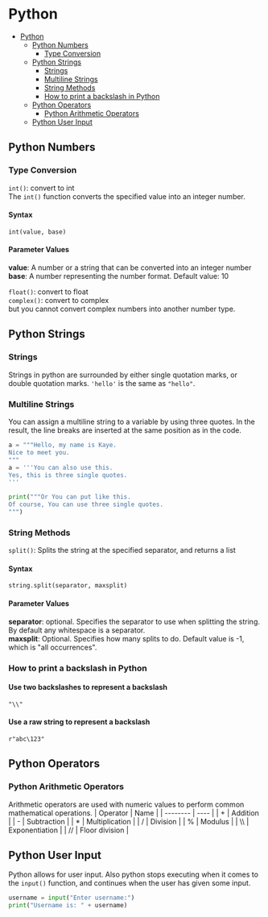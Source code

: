 # Python

- [Python](#python)
  - [Python Numbers](#python-numbers)
    - [Type Conversion](#type-conversion)
  - [Python Strings](#python-strings)
    - [Strings](#strings)
    - [Multiline Strings](#multiline-strings)
    - [String Methods](#string-methods)
    - [How to print a backslash in Python](#how-to-print-a-backslash-in-python)
  - [Python Operators](#python-operators)
    - [Python Arithmetic Operators](#python-arithmetic-operators)
  - [Python User Input](#python-user-input)

## Python Numbers

### Type Conversion

`int()`: convert to int  
The `int()` function converts the specified value into an integer number.

#### Syntax

`int(value, base)`

#### Parameter Values

**value**: A number or a string that can be converted into an integer number  
**base**: A number representing the number format. Default value: 10

`float()`: convert to float  
`complex()`: convert to complex  
but you cannot convert complex numbers into another number type.

## Python Strings

### Strings

Strings in python are surrounded by either single quotation marks, or double quotation marks. `'hello'` is the same as `"hello"`.

### Multiline Strings

You can assign a multiline string to a variable by using three quotes. In the result, the line breaks are inserted at the same position as in the code.

```python
a = """Hello, my name is Kaye.
Nice to meet you.
"""
a = '''You can also use this.
Yes, this is three single quotes.
'''

print("""Or You can put like this.
Of course, You can use three single quotes.
""")
```

### String Methods

`split()`: Splits the string at the specified separator, and returns a list

#### Syntax

`string.split(separator, maxsplit)`

#### Parameter Values

**separator**: optional. Specifies the separator to use when splitting the string. By default any whitespace is a separator.  
**maxsplit**: Optional. Specifies how many splits to do. Default value is -1, which is "all occurrences".

### How to print a backslash in Python

#### Use two backslashes to represent a backslash

`"\\"`

#### Use a raw string to represent a backslash

`r"abc\123"`

## Python Operators

### Python Arithmetic Operators

Arithmetic operators are used with numeric values to perform common mathematical operations.
| Operator | Name |
| -------- | ---- |
| + | Addition |
| - | Subtraction |
| * | Multiplication |
| / | Division |
| % | Modulus |
| \\\ | Exponentiation |
| // | Floor division |

## Python User Input

Python allows for user input. Also python stops executing when it comes to the `input()` function, and continues when the user has given some input.

```python
username = input("Enter username:")
print("Username is: " + username)
```
